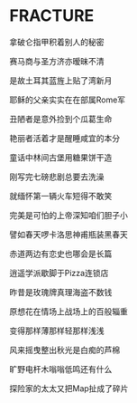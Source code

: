    

# FRACTURE

拿破仑指甲积着别人的秘密

赛马商与圣方济亦暧昧不清

是故土耳其蓝旌上贴了湾新月

耶稣的父亲实实在在部属Rome军

丑陋者是意外捡到个瓜葛生命

艳丽者活着才是醒睡咸宜的本分

童话中林间古堡用糖果饼干造

刚写完七磅悲剧总要去洗澡

就缅怀第一辆火车短得不敢笑

完美是可怕的上帝深知咱们胆子小

譬如春天啰卡洛思神甫瓶装黑春天

赤道两边有恋史也哪会是长篇

逍遥学派歇脚于Pizza连锁店

昨昔是玫瑰牌真理海盗不数钱

原想花在情场上战场上的百般辎重

变得那样薄那样轻那样浅浅

风来摇曳整出秋光是白痴的芦棉

旷野电杆木嗡嗡低鸣还有什么

探险家的太太又把Map扯成了碎片